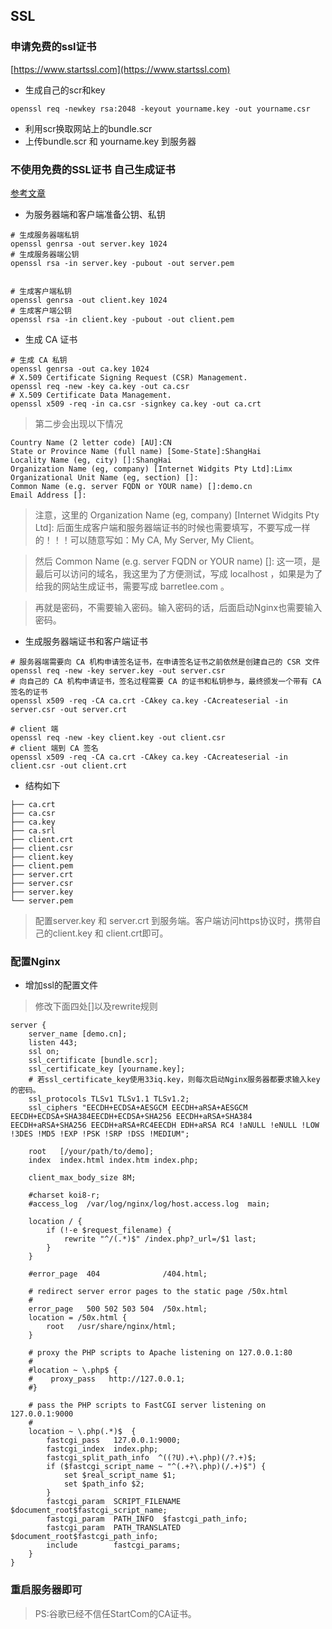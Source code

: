 ## SSL

### 申请免费的ssl证书
[https://www.startssl.com](https://www.startssl.com)

* 生成自己的scr和key
~~~
openssl req -newkey rsa:2048 -keyout yourname.key -out yourname.csr
~~~
* 利用scr换取网站上的bundle.scr
* 上传bundle.scr 和 yourname.key 到服务器

### 不使用免费的SSL证书 自己生成证书
[参考文章](http://www.tuicool.com/articles/BbmENr)
* 为服务器端和客户端准备公钥、私钥
~~~
# 生成服务器端私钥
openssl genrsa -out server.key 1024
# 生成服务器端公钥
openssl rsa -in server.key -pubout -out server.pem


# 生成客户端私钥
openssl genrsa -out client.key 1024
# 生成客户端公钥
openssl rsa -in client.key -pubout -out client.pem
~~~

* 生成 CA 证书
~~~
# 生成 CA 私钥
openssl genrsa -out ca.key 1024
# X.509 Certificate Signing Request (CSR) Management.
openssl req -new -key ca.key -out ca.csr
# X.509 Certificate Data Management.
openssl x509 -req -in ca.csr -signkey ca.key -out ca.crt
~~~

> 第二步会出现以下情况

~~~
Country Name (2 letter code) [AU]:CN
State or Province Name (full name) [Some-State]:ShangHai
Locality Name (eg, city) []:ShangHai
Organization Name (eg, company) [Internet Widgits Pty Ltd]:Limx
Organizational Unit Name (eg, section) []:
Common Name (e.g. server FQDN or YOUR name) []:demo.cn
Email Address []:
~~~

> 注意，这里的 Organization Name (eg, company) [Internet Widgits Pty Ltd]: 后面生成客户端和服务器端证书的时候也需要填写，不要写成一样的！！！可以随意写如：My CA, My Server, My Client。
  
> 然后 Common Name (e.g. server FQDN or YOUR name) []: 这一项，是最后可以访问的域名，我这里为了方便测试，写成 localhost ，如果是为了给我的网站生成证书，需要写成 barretlee.com 。

> 再就是密码，不需要输入密码。输入密码的话，后面启动Nginx也需要输入密码。

* 生成服务器端证书和客户端证书
~~~
# 服务器端需要向 CA 机构申请签名证书，在申请签名证书之前依然是创建自己的 CSR 文件
openssl req -new -key server.key -out server.csr
# 向自己的 CA 机构申请证书，签名过程需要 CA 的证书和私钥参与，最终颁发一个带有 CA 签名的证书
openssl x509 -req -CA ca.crt -CAkey ca.key -CAcreateserial -in server.csr -out server.crt

# client 端
openssl req -new -key client.key -out client.csr
# client 端到 CA 签名
openssl x509 -req -CA ca.crt -CAkey ca.key -CAcreateserial -in client.csr -out client.crt
~~~

* 结构如下
~~~
├── ca.crt
├── ca.csr
├── ca.key
├── ca.srl
├── client.crt
├── client.csr
├── client.key
├── client.pem
├── server.crt
├── server.csr
├── server.key
└── server.pem
~~~

> 配置server.key 和 server.crt 到服务端。客户端访问https协议时，携带自己的client.key 和 client.crt即可。

### 配置Nginx
* 增加ssl的配置文件

> 修改下面四处[]以及rewrite规则

~~~
server {
    server_name [demo.cn];
    listen 443;
    ssl on;
    ssl_certificate [bundle.scr];
    ssl_certificate_key [yourname.key];
    # 若ssl_certificate_key使用33iq.key，则每次启动Nginx服务器都要求输入key的密码。
    ssl_protocols TLSv1 TLSv1.1 TLSv1.2;
    ssl_ciphers "EECDH+ECDSA+AESGCM EECDH+aRSA+AESGCM EECDH+ECDSA+SHA384EECDH+ECDSA+SHA256 EECDH+aRSA+SHA384 EECDH+aRSA+SHA256 EECDH+aRSA+RC4EECDH EDH+aRSA RC4 !aNULL !eNULL !LOW !3DES !MD5 !EXP !PSK !SRP !DSS !MEDIUM";

    root   [/your/path/to/demo];
    index  index.html index.htm index.php;

    client_max_body_size 8M;

    #charset koi8-r;
    #access_log  /var/log/nginx/log/host.access.log  main;

    location / {
        if (!-e $request_filename) {
            rewrite "^/(.*)$" /index.php?_url=/$1 last;
        }
    }

    #error_page  404              /404.html;

    # redirect server error pages to the static page /50x.html
    #
    error_page   500 502 503 504  /50x.html;
    location = /50x.html {
        root   /usr/share/nginx/html;
    }

    # proxy the PHP scripts to Apache listening on 127.0.0.1:80
    #
    #location ~ \.php$ {
    #    proxy_pass   http://127.0.0.1;
    #}

    # pass the PHP scripts to FastCGI server listening on 127.0.0.1:9000
    #
    location ~ \.php(.*)$  {
        fastcgi_pass   127.0.0.1:9000;
        fastcgi_index  index.php;
        fastcgi_split_path_info  ^((?U).+\.php)(/?.+)$;
        if ($fastcgi_script_name ~ "^(.+?\.php)(/.+)$") {
            set $real_script_name $1;
            set $path_info $2;
        }
        fastcgi_param  SCRIPT_FILENAME  $document_root$fastcgi_script_name;
        fastcgi_param  PATH_INFO  $fastcgi_path_info;
        fastcgi_param  PATH_TRANSLATED  $document_root$fastcgi_path_info;
        include        fastcgi_params;
    }
}
~~~

### 重启服务器即可

> PS:谷歌已经不信任StartCom的CA证书。

